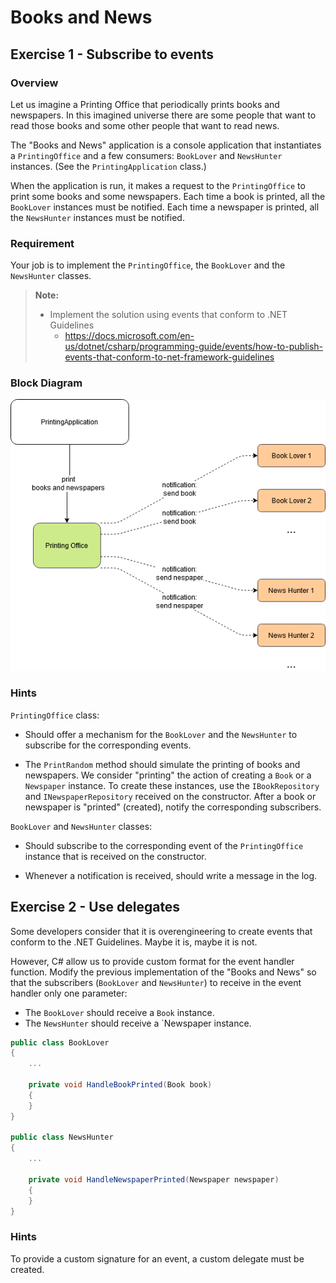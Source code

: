 # Books and News

## Exercise 1 - Subscribe to events

### Overview

Let us imagine a Printing Office that periodically prints books and newspapers. In this imagined universe there are some people that want to read those books and some other people that want to read news.

The "Books and News" application is a console application that instantiates a `PrintingOffice` and a few consumers: `BookLover` and `NewsHunter` instances. (See the `PrintingApplication` class.)

When the application is run, it makes a request to the `PrintingOffice` to print some books and some newspapers. Each time a book is printed, all the `BookLover` instances must be notified. Each time a newspaper is printed, all the `NewsHunter` instances must be notified.

### Requirement

Your job is to implement the `PrintingOffice`, the `BookLover` and the `NewsHunter` classes.

> **Note:**
>
> - Implement the solution using events that conform to .NET Guidelines
>   - https://docs.microsoft.com/en-us/dotnet/csharp/programming-guide/events/how-to-publish-events-that-conform-to-net-framework-guidelines

### Block Diagram

![Block Diagram](block-diagram.drawio.png)

 

### Hints

`PrintingOffice` class:

- Should offer a mechanism for the `BookLover` and the `NewsHunter` to subscribe for the corresponding events.

- The `PrintRandom` method should simulate the printing of books and newspapers. We consider "printing" the action of creating a `Book` or a `Newspaper` instance. To create these instances, use the `IBookRepository` and `INewspaperRepository` received on the constructor. After a book or newspaper is "printed" (created), notify the corresponding subscribers.

`BookLover` and `NewsHunter` classes:

- Should subscribe to the corresponding event of the `PrintingOffice` instance that is received on the constructor.

- Whenever a notification is received, should write a message in the log.

## Exercise 2 - Use delegates

Some developers consider that it is overengineering to create events that conform to the .NET Guidelines. Maybe it is, maybe it is not.

However, C# allow us to provide custom format for the event handler function. Modify the previous implementation of the "Books and News" so that the subscribers (`BookLover` and `NewsHunter`) to receive in the event handler only one parameter:

- The `BookLover` should receive a `Book` instance.
- The `NewsHunter` should receive a `Newspaper instance.

```csharp
public class BookLover
{
	...
        
	private void HandleBookPrinted(Book book)
	{
	}
}

public class NewsHunter
{
	...

	private void HandleNewspaperPrinted(Newspaper newspaper)
	{
	}
}
```

### Hints

To provide a custom signature for an event, a custom delegate must be created.